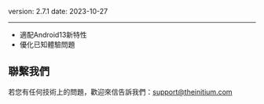 version: 2.7.1
date: 2023-10-27

---

- 適配Android13新特性
- 優化已知體驗問題

## 聯繫我們

若您有任何技術上的問題，歡迎來信告訴我們：[support@theinitium.com](mailto:support@theinitium.com)